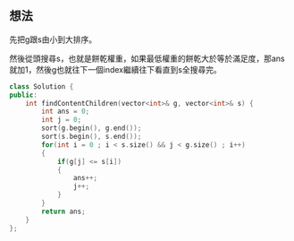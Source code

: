 ## 想法
先把g跟s由小到大排序。

然後從頭搜尋s，也就是餅乾權重，如果最低權重的餅乾大於等於滿足度，那ans就加1，然後g也就往下一個index繼續往下看直到s全搜尋完。

```CPP
class Solution {
public:
    int findContentChildren(vector<int>& g, vector<int>& s) {
        int ans = 0;
        int j = 0;
        sort(g.begin(), g.end());
        sort(s.begin(), s.end());
        for(int i = 0 ; i < s.size() && j < g.size() ; i++)
        {
            if(g[j] <= s[i])
            {
                ans++;
                j++;
            }
        }
        return ans;
    }
};
```
